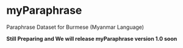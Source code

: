 # myParaphrase
Paraphrase Dataset for Burmese (Myanmar Language)

**Still Preparing and We will release myParaphrase version 1.0 soon**

